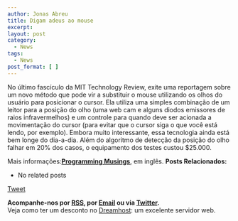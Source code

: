 ```yaml
---
author: Jonas Abreu
title: Digam adeus ao mouse
excerpt:
layout: post
category:
  - News
tags:
  - News
post_format: [ ]
---
```

No último fascículo da MIT Technology Review, exite uma reportagem sobre um novo método que pode vir a substituir o mouse utilizando os olhos do usuário para posicionar o cursor. Ela utiliza uma simples combinação de um leitor para a posição do olho (uma web cam e alguns diodos emissores de raios infravermelhos) e um controle para quando deve ser acionada a movimentação do cursor (para evitar que o cursor siga o que você está lendo, por exemplo). Embora muito interessante, essa tecnologia ainda está bem longe do dia-a-dia. Além do algoritmo de detecção da posição do olho falhar em 20% dos casos, o equipamento dos testes custou $25.000.

Mais informações:**[Programming Musings][1]**, em inglês. 
**Posts Relacionados:** 
*   No related posts



[Tweet][2] 





**Acompanhe-nos por [ RSS][3], por [Email][4] ou via [Twitter][5].**  
Veja como ter um desconto no [Dreamhost][6]: um excelente servidor web.

 [1]: http://jaortega.wordpress.com/
 [2]: https://twitter.com/share
 [3]: http://feeds.feedburner.com/VidaGeek
 [4]: http://feedburner.google.com/fb/a/mailverify?uri=VidaGeek&loc=pt_BR
 [5]: http://twitter.com/blogvidageek
 [6]: http://vidageek.net/dreamhost/
